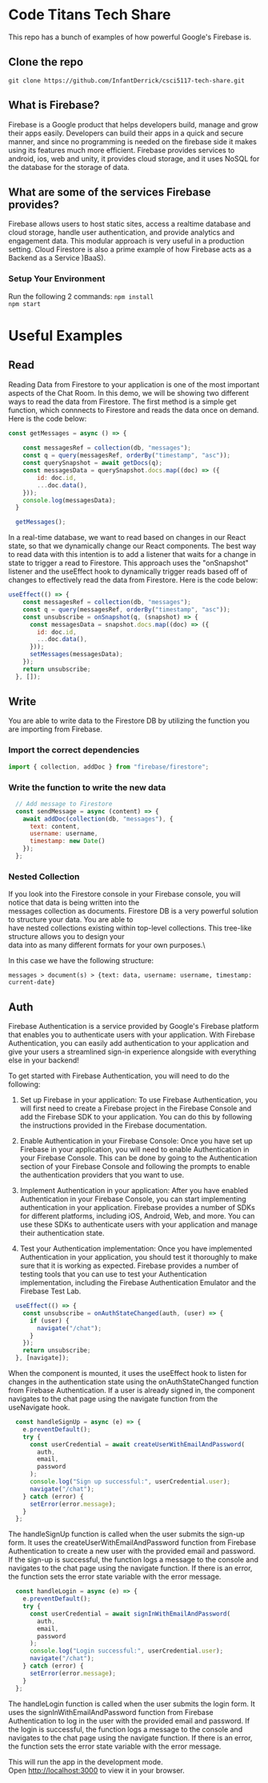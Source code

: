 # Code Titans Tech Share

This repo has a bunch of examples of how powerful Google's Firebase is.

## Clone the repo

```
git clone https://github.com/InfantDerrick/csci5117-tech-share.git
```

## What is Firebase?

Firebase is a Google product that helps developers build, manage and grow their apps easily. Developers can build their apps in a quick and secure manner, and since no programming is needed on the firebase side it makes using its features much more efficient. Firebase provides services to android, ios, web and unity, it provides cloud storage, and it uses NoSQL for the database for the storage of data.

## What are some of the services Firebase provides?

Firebase allows users to host static sites, access a realtime database and cloud storage, handle user authentication, and provide analytics and engagement data. This modular approach is very useful in a production setting. Cloud Firestore is also a prime example of how Firebase acts as a Backend as a Service )BaaS).

### Setup Your Environment

Run the following 2 commands:
```npm install```\
```npm start```

# Useful Examples
## Read

Reading Data from Firestore to your application is one of the most important aspects of the Chat Room. In this demo, we will be showing two different ways to read the data from Firestore. The first method is a simple get function, which connnects to Firestore and reads the data once on demand. Here is the code below:
```js 
const getMessages = async () => {
    
    const messagesRef = collection(db, "messages");
    const q = query(messagesRef, orderBy("timestamp", "asc"));
    const querySnapshot = await getDocs(q);
    const messagesData = querySnapshot.docs.map((doc) => ({
        id: doc.id,
        ...doc.data(),
    }));
    console.log(messagesData);
  }

  getMessages();
```

In a real-time database, we want to read based on changes in our React state, so that we dynamically change our React components. The best way to read data with this intention is to add a listener that waits for a change in state to trigger a read to Firestore. This approach uses the "onSnapshot" listener and the useEffect hook to dynamically trigger reads based off of changes to effectively read the data from Firestore. Here is the code below:
```js 
useEffect(() => {
    const messagesRef = collection(db, "messages");
    const q = query(messagesRef, orderBy("timestamp", "asc"));
    const unsubscribe = onSnapshot(q, (snapshot) => {
      const messagesData = snapshot.docs.map((doc) => ({
        id: doc.id,
        ...doc.data(),
      }));
      setMessages(messagesData);
    });
    return unsubscribe;
  }, []);
```

## Write
You are able to write data to the Firestore DB by utilizing the function you are importing from Firebase.

### Import the correct dependencies
```js
import { collection, addDoc } from "firebase/firestore";
```

### Write the function to write the new data
```js
  // Add message to Firestore
  const sendMessage = async (content) => {
    await addDoc(collection(db, "messages"), {
      text: content,
      username: username,
      timestamp: new Date()
    });
  };
```
### Nested Collection
If you look into the Firestore console in your Firebase console, you will notice that data is being written into the\
messages collection as documents. Firestore DB is a very powerful solution to structure your data. You are able to\
have nested collections existing within top-level collections. This tree-like structure allows you to design your\
data into as many different formats for your own purposes.\

In this case we have the following structure:
```
messages > document(s) > {text: data, username: username, timestamp: current-date}
```
## Auth
Firebase Authentication is a service provided by Google's Firebase platform that enables you to authenticate users with your application. With Firebase Authentication, you can easily add authentication to your application and give your users a streamlined sign-in experience alongside with everything else in your backend!

To get started with Firebase Authentication, you will need to do the following:

1. Set up Firebase in your application: To use Firebase Authentication, you will first need to create a Firebase project in the Firebase Console and add the Firebase SDK to your application. You can do this by following the instructions provided in the Firebase documentation.

2. Enable Authentication in your Firebase Console: Once you have set up Firebase in your application, you will need to enable Authentication in your Firebase Console. This can be done by going to the Authentication section of your Firebase Console and following the prompts to enable the authentication providers that you want to use.

3. Implement Authentication in your application: After you have enabled Authentication in your Firebase Console, you can start implementing authentication in your application. Firebase provides a number of SDKs for different platforms, including iOS, Android, Web, and more. You can use these SDKs to authenticate users with your application and manage their authentication state.

4. Test your Authentication implementation: Once you have implemented Authentication in your application, you should test it thoroughly to make sure that it is working as expected. Firebase provides a number of testing tools that you can use to test your Authentication implementation, including the Firebase Authentication Emulator and the Firebase Test Lab.

```jsx
  useEffect(() => {
    const unsubscribe = onAuthStateChanged(auth, (user) => {
      if (user) {
        navigate("/chat");
      }
    });
    return unsubscribe;
  }, [navigate]);
```

When the component is mounted, it uses the useEffect hook to listen for changes in the authentication state using the onAuthStateChanged function from Firebase Authentication. If a user is already signed in, the component navigates to the chat page using the navigate function from the useNavigate hook.

```jsx
  const handleSignUp = async (e) => {
    e.preventDefault();
    try {
      const userCredential = await createUserWithEmailAndPassword(
        auth,
        email,
        password
      );
      console.log("Sign up successful:", userCredential.user);
      navigate("/chat");
    } catch (error) {
      setError(error.message);
    }
  };
```

The handleSignUp function is called when the user submits the sign-up form. It uses the createUserWithEmailAndPassword function from Firebase Authentication to create a new user with the provided email and password. If the sign-up is successful, the function logs a message to the console and navigates to the chat page using the navigate function. If there is an error, the function sets the error state variable with the error message.

```jsx
  const handleLogin = async (e) => {
    e.preventDefault();
    try {
      const userCredential = await signInWithEmailAndPassword(
        auth,
        email,
        password
      );
      console.log("Login successful:", userCredential.user);
      navigate("/chat");
    } catch (error) {
      setError(error.message);
    }
  };
```

The handleLogin function is called when the user submits the login form. It uses the signInWithEmailAndPassword function from Firebase Authentication to log in the user with the provided email and password. If the login is successful, the function logs a message to the console and navigates to the chat page using the navigate function. If there is an error, the function sets the error state variable with the error message.


This will run the app in the development mode.\
Open [http://localhost:3000](http://localhost:3000) to view it in your browser.
